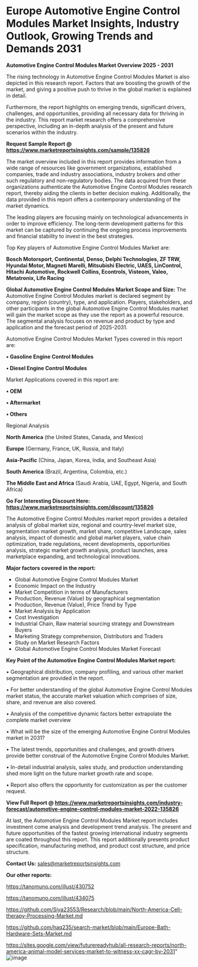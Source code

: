 # Europe Automotive Engine Control Modules Market Insights, Industry Outlook, Growing Trends and Demands 2031

<Strong> Automotive Engine Control Modules Market Overview 2025 - 2031</strong>

The rising technology in Automotive Engine Control Modules Market is also depicted in this research report. Factors that are boosting the growth of the market, and giving a positive push to thrive in the global market is explained in detail.

Furthermore, the report highlights on emerging trends, significant drivers, challenges, and opportunities, providing all necessary data for thriving in the industry. This report market research offers a comprehensive perspective, including an in-depth analysis of the present and future scenarios within the industry.

<strong>Request Sample Report @ <a href=https://www.marketreportsinsights.com/sample/135826>https://www.marketreportsinsights.com/sample/135826</a></strong>

The market overview included in this report provides information from a wide range of resources like government organizations, established companies, trade and industry associations, industry brokers and other such regulatory and non-regulatory bodies. The data acquired from these organizations authenticate the Automotive Engine Control Modules research report, thereby aiding the clients in better decision making. Additionally, the data provided in this report offers a contemporary understanding of the market dynamics.

The leading players are focusing mainly on technological advancements in order to improve efficiency. The long-term development patterns for this market can be captured by continuing the ongoing process improvements and financial stability to invest in the best strategies.

Top Key players of Automotive Engine Control Modules Market are:

<strong>Bosch Motorsport, Continental, Denso, Delphi Technologies, ZF TRW, Hyundai Motor, Magneti Marelli, Mitsubishi Electric, UAES, LinControl, Hitachi Automotive, Rockwell Collins, Econtrols, Visteom, Valeo, Metatronix, Life Racing</strong>

<strong><b>Global Automotive Engine Control Modules Market Scope and Size:</b></strong>
The Automotive Engine Control Modules market is declared segment by company, region (country), type, and application. Players, stakeholders, and other participants in the global Automotive Engine Control Modules market will gain the market scope as they use the report as a powerful resource. The segmental analysis focuses on revenue and product by type and application and the forecast period of 2025-2031.

Automotive Engine Control Modules Market Types covered in this report are:

<strong>• Gasoline Engine Control Modules

• Diesel Engine Control Modules</strong>

Market Applications covered in this report are:

<strong>• OEM

• Aftermarket

• Others</strong> 

Regional Analysis

<strong>North America</strong> (the United States, Canada, and Mexico)

<strong>Europe</strong> (Germany, France, UK, Russia, and Italy)

<strong>Asia-Pacific</strong> (China, Japan, Korea, India, and Southeast Asia)

<strong>South America</strong> (Brazil, Argentina, Colombia, etc.)

<strong>The Middle East and Africa</strong> (Saudi Arabia, UAE, Egypt, Nigeria, and South Africa)

<strong>Go For Interesting Discount Here: <a href=https://www.marketreportsinsights.com/discount/135826>https://www.marketreportsinsights.com/discount/135826</a></strong>

The Automotive Engine Control Modules market report provides a detailed analysis of global market size, regional and country-level market size, segmentation market growth, market share, competitive Landscape, sales analysis, impact of domestic and global market players, value chain optimization, trade regulations, recent developments, opportunities analysis, strategic market growth analysis, product launches, area marketplace expanding, and technological innovations.

<strong><b>Major factors covered in the report:</b></strong>
<ul>
  <li>Global Automotive Engine Control Modules Market </li>
  <li>Economic Impact on the Industry</li>
  <li>Market Competition in terms of Manufacturers</li>
  <li>Production, Revenue (Value) by geographical segmentation</li>
  <li>Production, Revenue (Value), Price Trend by Type</li>
  <li>Market Analysis by Application</li>
  <li>Cost Investigation</li>
  <li>Industrial Chain, Raw material sourcing strategy and Downstream Buyers</li>
  <li>Marketing Strategy comprehension, Distributors and Traders</li>
  <li>Study on Market Research Factors</li>
  <li>Global Automotive Engine Control Modules Market Forecast</li>
</ul>

<strong><b>Key Point of the Automotive Engine Control Modules Market report:</b></strong>

• Geographical distribution, company profiling, and various other market segmentation are provided in the report.

• For better understanding of the global Automotive Engine Control Modules market status, the accurate market valuation which comprises of size, share, and revenue are also covered.

• Analysis of the competitive dynamic factors better extrapolate the complete market overview

• What will be the size of the emerging Automotive Engine Control Modules market in 2031?

• The latest trends, opportunities and challenges, and growth drivers provide better construal of the Automotive Engine Control Modules Market.

• In-detail industrial analysis, sales study, and production understanding shed more light on the future market growth rate and scope.

• Report also offers the opportunity for customization as per the customer request.

<strong><b>View Full Report @ <a href=https://www.marketreportsinsights.com/industry-forecast/automotive-engine-control-modules-market-2022-135826>https://www.marketreportsinsights.com/industry-forecast/automotive-engine-control-modules-market-2022-135826</a></b></strong>


At last, the Automotive Engine Control Modules Market report includes investment come analysis and development trend analysis. The present and future opportunities of the fastest growing international industry segments are coated throughout this report. This report additionally presents product specification, manufacturing method, and product cost structure, and price structure.

<strong>Contact Us:</strong>
sales@marketreportsinsights.com

<strong>Our other reports:</strong>

<a href=https://tanomuno.com/illust/430752>https://tanomuno.com/illust/430752</a>

<a href=https://tanomuno.com/illust/434075>https://tanomuno.com/illust/434075</a>

<a href=https://github.com/Siya23553/Research/blob/main/North-America-Cell-therapy-Processing-Market.md>https://github.com/Siya23553/Research/blob/main/North-America-Cell-therapy-Processing-Market.md</a>

<a href=https://github.com/haq235/search-market/blob/main/Europe-Bath-Hardware-Sets-Market.md>https://github.com/haq235/search-market/blob/main/Europe-Bath-Hardware-Sets-Market.md</a>

<a href=https://sites.google.com/view/futurereadyhub/all-research-reports/north-america-animal-model-services-market-to-witness-xx-cagr-by-2031>https://sites.google.com/view/futurereadyhub/all-research-reports/north-america-animal-model-services-market-to-witness-xx-cagr-by-2031</a>"
![image](https://github.com/user-attachments/assets/1b05aa27-dc6a-493e-ae0b-b6b473479cf0)

